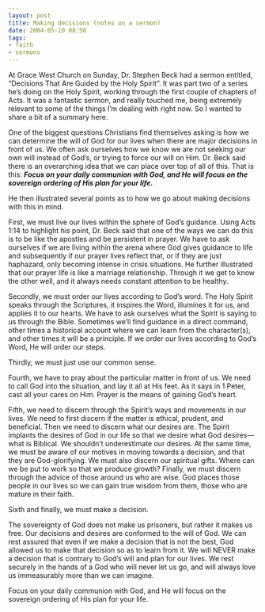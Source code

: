 ```yaml
---
layout: post
title: Making decisions (notes on a sermon)
date: 2004-05-10 08:58
tags:
- faith
- sermons
---
```

At Grace West Church on Sunday, Dr. Stephen Beck had a sermon entitled, &ldquo;Decisions That Are Guided by the Holy Spirit&rdquo;.  It was part two of a series he&rsquo;s doing on the Holy Spirit, working through the first couple of chapters of Acts.  It was a fantastic sermon, and really touched me, being extremely relevant to some of the things I&rsquo;m dealing with right now.  So I wanted to share a bit of a summary here.

One of the biggest questions Christians find themselves asking is how we can determine the will of God for our lives when there are major decisions in front of us.  We often ask ourselves how we know we are not seeking our own will instead of God&rsquo;s, or trying to force our will on Him.  Dr. Beck said there is an overarching idea that we can place over top of all of this.  That is this: <strong><em>Focus on your daily communion with God, and He will focus on the sovereign ordering of His plan for your life.</em></strong>

He then illustrated several points as to how we go about making decisions with this in mind.

First, we must live our lives within the sphere of God&rsquo;s guidance.  Using Acts 1:14 to highlight his point, Dr. Beck said that one of the ways we can do this is to be like the apostles and be persistent in prayer.  We have to ask ourselves if we are living within the arena where God gives guidance to life and subsequently if our prayer lives reflect that, or if they are just haphazard, only becoming intense in crisis situations.  He further illustrated that our prayer life is like a marriage relationship.  Through it we get to know the other well, and it always needs constant attention to be healthy.

Secondly, we must order our lives according to God&rsquo;s word.  The Holy Spirit speaks through the Scriptures, it inspires the Word, illumines it for us, and applies it to our hearts.  We have to ask ourselves what the Spirit is saying to us through the Bible.  Sometimes we&rsquo;ll find guidance in a direct command, other times a historical account where we can learn from the character(s), and other times it will be a principle.  If we order our lives according to God&rsquo;s Word, He will order our steps.

Thirdly, we must just use our common sense.

Fourth, we have to pray about the particular matter in front of us.  We need to call God into the situation, and lay it all at His feet.  As it says in 1 Peter, cast all your cares on Him.  Prayer is the means of gaining God&rsquo;s heart.

Fifth, we need to discern through the Spirit&rsquo;s ways and movements in our lives.  We need to first discern if the matter is ethical, prudent, and beneficial.  Then we need to discern what our desires are.  The Spirit implants the desires of God in our life so that we desire what God desires&mdash;what is Biblical.  We shouldn&rsquo;t underestimate our desires.  At the same time, we must be aware of our motives in moving towards a decision, and that they are God-glorifying.  We must also discern our spiritual gifts.  Where can we be put to work so that we produce growth?  Finally, we must discern through the advice of those around us who are wise.  God places those people in our lives so we can gain true wisdom from them, those who are mature in their faith.

Sixth and finally, we must make a decision.

The sovereignty of God does not make us prisoners, but rather it makes us free.  Our decisions and desires are conformed to the will of God.  We can rest assured that even if we make a decision that is not the best, God allowed us to make that decision so as to learn from it.  We will NEVER make a decision that is contrary to God&rsquo;s will and plan for our lives.  We rest securely in the hands of a God who will never let us go, and will always love us immeasurably more than we can imagine.

Focus on your daily communion with God, and He will focus on the sovereign ordering of His plan for your life.
